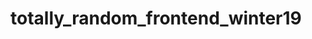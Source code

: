 # totally_random_frontend_winter19

<!-- *********************************************

PROJECT DESCRIPTION

1. Online Documentation of all kinds of Alcoholic Drinks
2. Provides all the Details for all kinds of BEER/MOCKTAILS/WHISKEY/RUM/etc














**********************************************

MEMBER DESCRIPTION

1. Rahul "hrahul2605" Halder
2. Parth "parthsharma29" Sharma
3. Manik "charlie-2201" Agarwal -->

